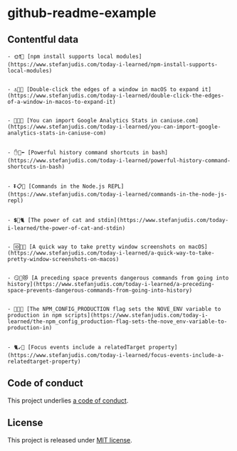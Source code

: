 # github-readme-example

## Contentful data































<!-- CONTENTFUL_START -->

    - 🌞❗️🔺 [npm install supports local modules](https://www.stefanjudis.com/today-i-learned/npm-install-supports-local-modules)
  

    - ⚓️💜🛃 [Double-click the edges of a window in macOS to expand it](https://www.stefanjudis.com/today-i-learned/double-click-the-edges-of-a-window-in-macos-to-expand-it)
  

    - 🎪💨🍦 [You can import Google Analytics Stats in caniuse.com](https://www.stefanjudis.com/today-i-learned/you-can-import-google-analytics-stats-in-caniuse-com)
  

    - ✋👞⬅️ [Powerful history command shortcuts in bash](https://www.stefanjudis.com/today-i-learned/powerful-history-command-shortcuts-in-bash)
  

    - ⏬📋💙 [Commands in the Node.js REPL](https://www.stefanjudis.com/today-i-learned/commands-in-the-node-js-repl)
  

    - 💲🚎🐈 [The power of cat and stdin](https://www.stefanjudis.com/today-i-learned/the-power-of-cat-and-stdin)
  

    - 🆔💩👬 [A quick way to take pretty window screenshots on macOS](https://www.stefanjudis.com/today-i-learned/a-quick-way-to-take-pretty-window-screenshots-on-macos)
  

    - 😏👊😻 [A preceding space prevents dangerous commands from going into history](https://www.stefanjudis.com/today-i-learned/a-preceding-space-prevents-dangerous-commands-from-going-into-history)
  

    - 💁🛂👖 [The NPM_CONFIG_PRODUCTION flag sets the NOVE_ENV variable to production in npm scripts](https://www.stefanjudis.com/today-i-learned/the-npm_config_production-flag-sets-the-nove_env-variable-to-production-in)
  

    - 🐈↙️🎋 [Focus events include a relatedTarget property](https://www.stefanjudis.com/today-i-learned/focus-events-include-a-relatedtarget-property)
  
<!-- CONTENTFUL_END -->
  
  
  
  
  
  
  
  
  
  
  
  
  
  
  
  
  
  
  
  
  
  
  
  
  
  
  
  
  
  

## Code of conduct

This project underlies [a code of conduct](./CODE-OF-CONDUCT.md).

## License

This project is released under [MIT license](./LICENSE).
